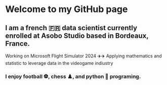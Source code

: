 # Welcome to my GitHub page


## I am a french 🇫🇷 data scientist currently enrolled at Asobo Studio based in Bordeaux, France.

Working on Microsoft Flight Simulator 2024 ✈️✈️ Applying mathematics and statistic to leverage data in the videogame indiustry


### I enjoy football ⚽, chess ♟️, and python 🐍 programing.

